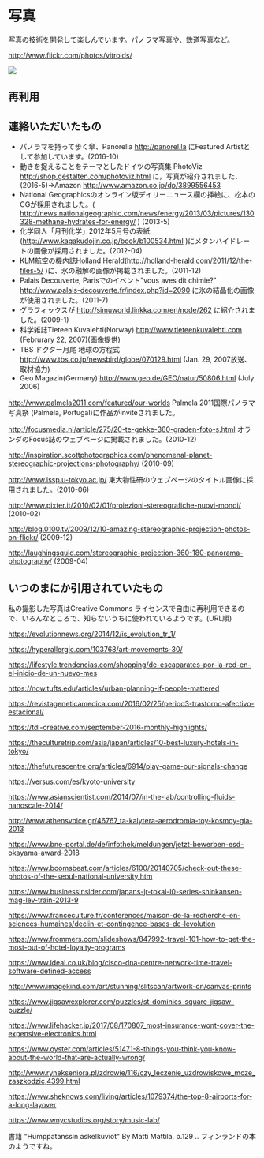 # 写真

写真の技術を開発して楽しんでいます。パノラマ写真や、鉄道写真など。

http://www.flickr.com/photos/vitroids/

![](https://farm1.staticflickr.com/925/41421686170_cac9793d26_z_d.jpg)



## 再利用

## 連絡いただいたもの


* パノラマを持って歩く傘、Panorella http://panorel.la にFeatured Artistとして参加しています。(2016-10)
* 動きを捉えることをテーマとしたドイツの写真集 PhotoViz http://shop.gestalten.com/photoviz.html に，写真が紹介されました．(2016-5)→Amazon http://www.amazon.co.jp/dp/3899556453
* National Geographicsのオンライン版デイリーニュース欄の挿絵に、松本のCGが採用されました。( http://news.nationalgeographic.com/news/energy/2013/03/pictures/130328-methane-hydrates-for-energy/ ) (2013-5)
* 化学同人「月刊化学」2012年5月号の表紙(http://www.kagakudojin.co.jp/book/b100534.html )にメタンハイドレートの画像が採用されました。(2012-04)
* KLM航空の機内誌Holland Herald(http://holland-herald.com/2011/12/the-files-5/ )に、氷の融解の画像が掲載されました。(2011-12) 
* Palais Decouverte, Parisでのイベント"vous aves dit chimie?" http://www.palais-decouverte.fr/index.php?id=2090 に氷の結晶化の画像が使用されました。(2011-7)
* グラフィックスが http://simuworld.linkka.com/en/node/262 に紹介されました。(2009-1)
* 科学雑誌Tieteen Kuvalehti(Norway) http://www.tieteenkuvalehti.com (Februrary 22, 2007)(画像提供)
* TBS ドクター月尾 地球の方程式 http://www.tbs.co.jp/newsbird/globe/070129.html (Jan. 29, 2007放送、取材協力)
* Geo Magazin(Germany) http://www.geo.de/GEO/natur/50806.html (July 2006)

http://www.palmela2011.com/featured/our-worlds Palmela 2011国際パノラマ写真祭 (Palmela, Portugal)に作品がinviteされました。

http://focusmedia.nl/article/275/20-te-gekke-360-graden-foto-s.html オランダのFocus誌のウェブページに掲載されました。(2010-12)

http://inspiration.scottphotographics.com/phenomenal-planet-stereographic-projections-photography/ (2010-09)

http://www.issp.u-tokyo.ac.jp/ 東大物性研のウェブページのタイトル画像に採用されました。(2010-06)

http://www.pixter.it/2010/02/01/proiezioni-stereografiche-nuovi-mondi/ (2010-02)

http://blog.0100.tv/2009/12/10-amazing-stereographic-projection-photos-on-flickr/ (2009-12)

http://laughingsquid.com/stereographic-projection-360-180-panorama-photography/ (2009-04)



## いつのまにか引用されていたもの

私の撮影した写真はCreative Commons ライセンスで自由に再利用できるので、いろんなところで、知らないうちに使われているようです。(URL順)

https://evolutionnews.org/2014/12/is_evolution_tr_1/

https://hyperallergic.com/103768/art-movements-30/

https://lifestyle.trendencias.com/shopping/de-escaparates-por-la-red-en-el-inicio-de-un-nuevo-mes

https://now.tufts.edu/articles/urban-planning-if-people-mattered

https://revistageneticamedica.com/2016/02/25/period3-trastorno-afectivo-estacional/

https://tdl-creative.com/september-2016-monthly-highlights/

https://theculturetrip.com/asia/japan/articles/10-best-luxury-hotels-in-tokyo/

https://thefuturescentre.org/articles/6914/play-game-our-signals-change

https://versus.com/es/kyoto-university

https://www.asianscientist.com/2014/07/in-the-lab/controlling-fluids-nanoscale-2014/

http://www.athensvoice.gr/46767_ta-kalytera-aerodromia-toy-kosmoy-gia-2013

https://www.bne-portal.de/de/infothek/meldungen/jetzt-bewerben-esd-okayama-award-2018

https://www.boomsbeat.com/articles/6100/20140705/check-out-these-photos-of-the-seoul-national-university.htm

https://www.businessinsider.com/japans-jr-tokai-l0-series-shinkansen-mag-lev-train-2013-9

https://www.franceculture.fr/conferences/maison-de-la-recherche-en-sciences-humaines/declin-et-contingence-bases-de-levolution

https://www.frommers.com/slideshows/847992-travel-101-how-to-get-the-most-out-of-hotel-loyalty-programs

https://www.ideal.co.uk/blog/cisco-dna-centre-network-time-travel-software-defined-access

http://www.imagekind.com/art/stunning/slitscan/artwork-on/canvas-prints

https://www.jigsawexplorer.com/puzzles/st-dominics-square-jigsaw-puzzle/

https://www.lifehacker.jp/2017/08/170807_most-insurance-wont-cover-the-expensive-electronics.html

https://www.oyster.com/articles/51471-8-things-you-think-you-know-about-the-world-that-are-actually-wrong/

http://www.rynekseniora.pl/zdrowie/116/czy_leczenie_uzdrowiskowe_moze_zaszkodzic,4399.html

https://www.sheknows.com/living/articles/1079374/the-top-8-airports-for-a-long-layover

https://www.wnycstudios.org/story/music-lab/

書籍 "Humppatanssin askelkuviot" By Matti Mattila, p.129 .. フィンランドの本のようですね。







